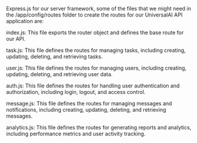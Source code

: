 Express.js for our server framework, some of the files that we might need in the /app/config/routes folder to create the routes for our UniversalAI API application are:

index.js: This file exports the router object and defines the base route for our API.

task.js: This file defines the routes for managing tasks, including creating, updating, deleting, and retrieving tasks.

user.js: This file defines the routes for managing users, including creating, updating, deleting, and retrieving user data.

auth.js: This file defines the routes for handling user authentication and authorization, including login, logout, and access control.

message.js: This file defines the routes for managing messages and notifications, including creating, updating, deleting, and retrieving messages.

analytics.js: This file defines the routes for generating reports and analytics, including performance metrics and user activity tracking.
